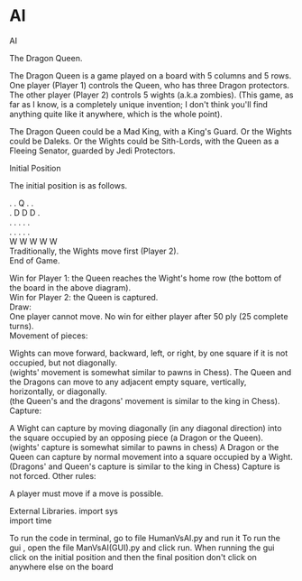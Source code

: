 # AI
AI   

The Dragon Queen.         
  
  
The Dragon Queen is a game played on a board with 5 columns and 5 rows. One player (Player 1) controls the Queen, who has three Dragon protectors.  The other player (Player 2) controls 5 wights (a.k.a zombies).  (This game, as far as I know, is a completely unique invention; I don't think you'll find anything quite like it anywhere, which is the whole point).  

The Dragon Queen could be a Mad King, with a King's Guard.  Or the Wights could be Daleks.  Or the Wights could be Sith-Lords, with the Queen as a Fleeing Senator, guarded by Jedi Protectors.  

Initial Position

The initial position is as follows.  
  
.  . Q  .  .  
. D D D  .   
.  .  .  .  .  
.  .  .  .  .  
W W W W W  
Traditionally, the Wights move first (Player 2).  
End of Game. 

Win for Player 1: the Queen reaches the Wight's home row (the bottom of the board in the above diagram).  
Win for Player 2: the Queen is captured.    
Draw:  
One player cannot move.
No win for either player after 50 ply (25 complete turns).  
Movement of pieces:  

Wights can move forward, backward, left, or right, by one square if it is not occupied, but not diagonally.  
(wights' movement is somewhat similar to pawns in Chess). 
The Queen and the Dragons can move to any adjacent empty square, vertically, horizontally, or diagonally.  
(the Queen's and the dragons' movement is similar to the king in Chess). 
Capture:  

A Wight can capture by moving diagonally (in any diagonal direction) into the square occupied by an opposing piece (a Dragon or the Queen).  
(wights' capture is somewhat similar to pawns in chess)
A Dragon or the Queen can capture by normal movement into a square occupied by a Wight.  
(Dragons' and Queen's capture is similar to the king in Chess)
Capture is not forced. 
Other rules:  

A player must move if a move is possible.  



External Libraries. 
import sys  
import time  

To run the code in terminal, go to file HumanVsAI.py and run it
To run the gui , open the file ManVsAI(GUI).py  and click run.
When running the gui click on the initial position and then the final position don't click on anywhere else on the board

